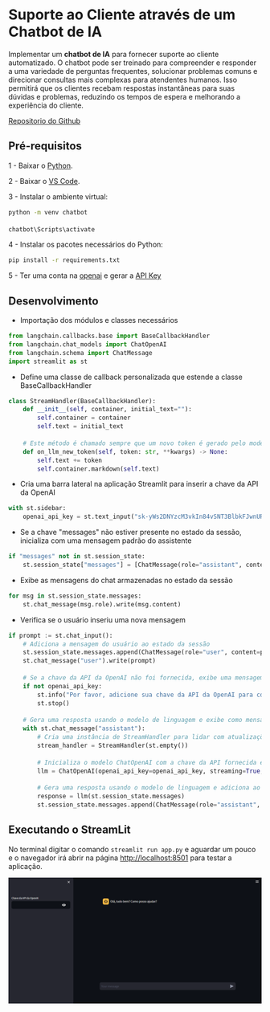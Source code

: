 # Suporte ao Cliente através de um Chatbot de IA

Implementar um **chatbot de IA** para fornecer suporte ao cliente automatizado. O chatbot pode ser treinado para compreender e responder a uma variedade de perguntas frequentes, solucionar problemas comuns e direcionar consultas mais complexas para atendentes humanos. Isso permitirá que os clientes recebam respostas instantâneas para suas dúvidas e problemas, reduzindo os tempos de espera e melhorando a experiência do cliente.

[Repositorio do Github](https://github.com/BrunoDorea/cientista_dados_na_pratica)

## Pré-requisitos

1 - Baixar o [Python](https://www.python.org/downloads/).

2 - Baixar o [VS Code](https://code.visualstudio.com/download).

3 - Instalar o ambiente virtual:

```bash
python -m venv chatbot

chatbot\Scripts\activate
```

4 - Instalar os pacotes necessários do Python:

```bash
pip install -r requirements.txt
```

5 - Ter uma conta na [openai](https://openai.com/) e gerar a [API Key](https://platform.openai.com/account/api-keys)

## Desenvolvimento

- Importação dos módulos e classes necessários

```python
from langchain.callbacks.base import BaseCallbackHandler
from langchain.chat_models import ChatOpenAI
from langchain.schema import ChatMessage
import streamlit as st
```

- Define uma classe de callback personalizada que estende a classe BaseCallbackHandler

```python
class StreamHandler(BaseCallbackHandler):
    def __init__(self, container, initial_text=""):
        self.container = container
        self.text = initial_text

    # Este método é chamado sempre que um novo token é gerado pelo modelo de linguagem
    def on_llm_new_token(self, token: str, **kwargs) -> None:
        self.text += token
        self.container.markdown(self.text)
```

- Cria uma barra lateral na aplicação Streamlit para inserir a chave da API da OpenAI

```python
with st.sidebar:
    openai_api_key = st.text_input("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", type="password")
```

- Se a chave "messages" não estiver presente no estado da sessão, inicializa com uma mensagem padrão do assistente

```python
if "messages" not in st.session_state:
    st.session_state["messages"] = [ChatMessage(role="assistant", content="Fala, beleza? Como posso ajudar?")]
```

- Exibe as mensagens do chat armazenadas no estado da sessão

```python
for msg in st.session_state.messages:
    st.chat_message(msg.role).write(msg.content)
```

- Verifica se o usuário inseriu uma nova mensagem

```python
if prompt := st.chat_input():
    # Adiciona a mensagem do usuário ao estado da sessão
    st.session_state.messages.append(ChatMessage(role="user", content=prompt))
    st.chat_message("user").write(prompt)

    # Se a chave da API da OpenAI não foi fornecida, exibe uma mensagem informativa e interrompe
    if not openai_api_key:
        st.info("Por favor, adicione sua chave da API da OpenAI para continuar.")
        st.stop()

    # Gera uma resposta usando o modelo de linguagem e exibe como mensagem do assistente
    with st.chat_message("assistant"):
        # Cria uma instância de StreamHandler para lidar com atualizações em tempo real da resposta do assistente
        stream_handler = StreamHandler(st.empty())
        
        # Inicializa o modelo ChatOpenAI com a chave da API fornecida e o modo de streaming
        llm = ChatOpenAI(openai_api_key=openai_api_key, streaming=True, callbacks=[stream_handler])
        
        # Gera uma resposta usando o modelo de linguagem e adiciona ao estado da sessão
        response = llm(st.session_state.messages)
        st.session_state.messages.append(ChatMessage(role="assistant", content=response.content))
```

## Executando o StreamLit

No terminal digitar o comando `streamlit run app.py` e aguardar um pouco e o navegador irá abrir na página [http://localhost:8501](http://localhost:8501) para testar a aplicação.

![Chatbot](../image//chatbot.png)
